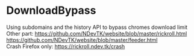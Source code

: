 # DownloadBypass
Using subdomains and the history API to bypass chromes download limit
Other part: https://github.com/NDevTK/website/blob/master/rickroll.html  
https://github.com/NDevTK/website/blob/master/feeder.html  
Crash Firefox only: https://rickroll.ndev.tk/crash
